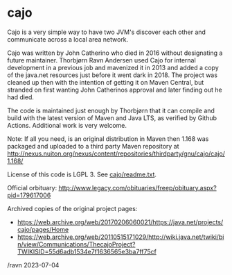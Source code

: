 cajo
====

Cajo is a very simple way to have two JVM's discover each other and communicate across
a local area network.

Cajo was written by John Catherino who died in 2016 without designating 
a future maintainer.  Thorbjørn Ravn Andersen used Cajo for internal 
development in a previous job and mavenized it in 2013 and added a copy
of the java.net resources just before it went dark in 2018. The project was cleaned up then with the intention of getting it on Maven Central, but stranded on first wanting John Catherinos approval and later finding out he had died.

The code is maintained just enough by Thorbjørn that it can compile and build with the latest version of Maven and Java LTS, as verified by Github Actions.  Additional work is very welcome.

Note:  If all you need, is an original distribution in Maven then 1.168 was packaged and uploaded to a third party Maven repository at http://nexus.nuiton.org/nexus/content/repositories/thirdparty/gnu/cajo/cajo/1.168/

License of this code is LGPL 3. See [cajo/readme.txt](cajo/readme.txt).

Official orbituary: http://www.legacy.com/obituaries/freep/obituary.aspx?pid=179617006

Archived copies of the original project pages:

* https://web.archive.org/web/20170206060021/https://java.net/projects/cajo/pages/Home
* https://web.archive.org/web/20110515171029/http://wiki.java.net/twiki/bin/view/Communications/ThecajoProject?TWIKISID=55d6adb1534e7f1636565e3ba7ff75cf

/ravn 2023-07-04

